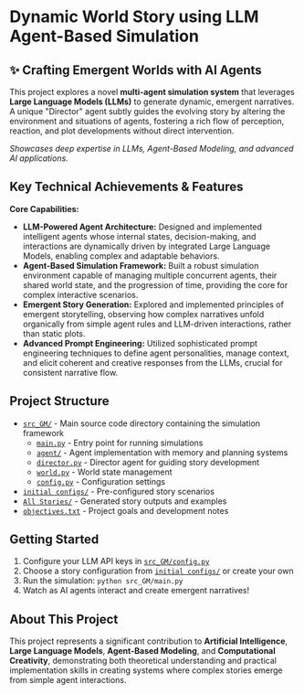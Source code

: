 # Dynamic World Story using LLM Agent-Based Simulation

## ✨ Crafting Emergent Worlds with AI Agents

This project explores a novel **multi-agent simulation system** that leverages **Large Language Models (LLMs)** to generate dynamic, emergent narratives. A unique "Director" agent subtly guides the evolving story by altering the environment and situations of agents, fostering a rich flow of perception, reaction, and plot developments without direct intervention.

*Showcases deep expertise in LLMs, Agent-Based Modeling, and advanced AI applications.*

## Key Technical Achievements & Features

**Core Capabilities:**
*   **LLM-Powered Agent Architecture:** Designed and implemented intelligent agents whose internal states, decision-making, and interactions are dynamically driven by integrated Large Language Models, enabling complex and adaptable behaviors.
*   **Agent-Based Simulation Framework:** Built a robust simulation environment capable of managing multiple concurrent agents, their shared world state, and the progression of time, providing the core for complex interactive scenarios.
*   **Emergent Story Generation:** Explored and implemented principles of emergent storytelling, observing how complex narratives unfold organically from simple agent rules and LLM-driven interactions, rather than static plots.
*   **Advanced Prompt Engineering:** Utilized sophisticated prompt engineering techniques to define agent personalities, manage context, and elicit coherent and creative responses from the LLMs, crucial for consistent narrative flow.

## Project Structure

- [`src_GM/`](src_GM/) - Main source code directory containing the simulation framework
  - [`main.py`](src_GM/main.py) - Entry point for running simulations
  - [`agent/`](src_GM/agent/) - Agent implementation with memory and planning systems
  - [`director.py`](src_GM/director.py) - Director agent for guiding story development
  - [`world.py`](src_GM/world.py) - World state management
  - [`config.py`](src_GM/config.py) - Configuration settings
- [`initial configs/`](initial%20configs/) - Pre-configured story scenarios
- [`All Stories/`](All%20Stories/) - Generated story outputs and examples
- [`objectives.txt`](objectives.txt) - Project goals and development notes

## Getting Started

1. Configure your LLM API keys in [`src_GM/config.py`](src_GM/config.py)
2. Choose a story configuration from [`initial configs/`](initial%20configs/) or create your own
3. Run the simulation: `python src_GM/main.py`
4. Watch as AI agents interact and create emergent narratives!

## About This Project

This project represents a significant contribution to **Artificial Intelligence**, **Large Language Models**, **Agent-Based Modeling**, and **Computational Creativity**, demonstrating both theoretical understanding and practical implementation skills in creating systems where complex stories emerge from simple agent interactions.
